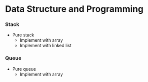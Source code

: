 # Data Structure and Programming

### Stack
* Pure stack
    * Implement with array
    * Implement with linked list

### Queue
* Pure queue
    * Implement with array